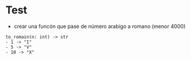 # Test
- crear una funcón que pase de número arabigo a romano (menor 4000)

```
to_romain(n: int) -> str
- 1 -> "I"
- 5 -> "V"
- 10 -> "X"